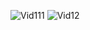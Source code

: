 ![Vid111](https://user-images.githubusercontent.com/94075040/160260818-a3336a8d-55e5-48cb-a069-0f095b25d294.jpg)
![Vid12](https://user-images.githubusercontent.com/94075040/160260826-53d5f91a-f64f-43d6-93e6-e8bd0e891ebe.JPG)

